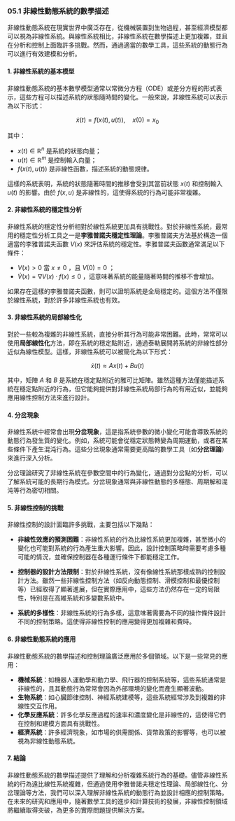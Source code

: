 ### 05.1 非線性動態系統的數學描述

非線性動態系統在現實世界中廣泛存在，從機械裝置到生物過程，甚至經濟模型都可以視為非線性系統。與線性系統相比，非線性系統在數學描述上更加複雜，並且在分析和控制上面臨許多挑戰。然而，通過適當的數學工具，這些系統的動態行為可以進行有效建模和分析。

#### 1. 非線性系統的基本模型

非線性動態系統的基本數學模型通常以常微分方程（ODE）或差分方程的形式表示，這些方程可以描述系統的狀態隨時間的變化。一般來說，非線性系統可以表示為以下形式：


```math
\dot{x}(t) = f(x(t), u(t)), \quad x(0) = x_0
```


其中：
-  $`x(t) \in \mathbb{R}^n`$  是系統的狀態向量；
-  $`u(t) \in \mathbb{R}^m`$  是控制輸入向量；
-  $`f(x(t), u(t))`$  是非線性函數，描述系統的動態規律。

這樣的系統表明，系統的狀態隨著時間的推移會受到其當前狀態  $`x(t)`$  和控制輸入  $`u(t)`$  的影響。由於  $`f(x, u)`$  是非線性的，這使得系統的行為可能非常複雜。

#### 2. 非線性系統的穩定性分析

非線性系統的穩定性分析相對於線性系統更加具有挑戰性。對於非線性系統，最常用的穩定性分析工具之一是**李雅普諾夫穩定性理論**。李雅普諾夫方法基於構造一個適當的李雅普諾夫函數  $`V(x)`$  來評估系統的穩定性。李雅普諾夫函數通常滿足以下條件：

-  $`V(x) > 0`$  當  $`x \neq 0`$ ，且  $`V(0) = 0`$ ；
-  $`\dot{V}(x) = \nabla V(x) \cdot f(x) \leq 0`$ ，這意味著系統的能量隨著時間的推移不會增加。

如果存在這樣的李雅普諾夫函數，則可以證明系統是全局穩定的。這個方法不僅限於線性系統，對於許多非線性系統也有效。

#### 3. 非線性系統的局部線性化

對於一些較為複雜的非線性系統，直接分析其行為可能非常困難。此時，常常可以使用**局部線性化**方法，即在系統的穩定點附近，通過泰勒展開將系統的非線性部分近似為線性模型。這樣，非線性系統可以被簡化為以下形式：


```math
\dot{x}(t) \approx A x(t) + B u(t)
```


其中，矩陣  $`A`$  和  $`B`$  是系統在穩定點附近的雅可比矩陣。雖然這種方法僅能描述系統在穩定點附近的行為，但它能夠提供對非線性系統局部行為的有用近似，並能夠應用線性控制方法來進行設計。

#### 4. 分岔現象

非線性系統中經常會出現**分岔現象**，這是指系統參數的微小變化可能會導致系統的動態行為發生質的變化。例如，系統可能會從穩定狀態轉變為周期運動，或者在某些條件下產生混沌行為。這些分岔現象通常需要更高階的數學工具（如**分岔理論**）來進行深入分析。

分岔理論研究了非線性系統在參數空間中的行為變化，通過對分岔點的分析，可以了解系統可能的長期行為模式。分岔現象通常與非線性動態的多穩態、周期解和混沌等行為密切相關。

#### 5. 非線性控制的挑戰

非線性控制的設計面臨許多挑戰，主要包括以下幾點：

- **非線性效應的預測困難**：非線性系統的行為比線性系統更加複雜，甚至微小的變化也可能對系統的行為產生重大影響。因此，設計控制策略時需要考慮多種可能的情況，並確保控制器在各種運行條件下都能穩定工作。
  
- **控制器的設計方法限制**：對於非線性系統，沒有像線性系統那樣成熟的控制設計方法。雖然一些非線性控制方法（如反向動態控制、滑模控制和最優控制等）已經取得了顯著進展，但在實際應用中，這些方法仍然存在一定的局限性，特別是在高維系統和多變數系統中。

- **系統的多樣性**：非線性系統的行為多樣，這意味著需要為不同的操作條件設計不同的控制策略。這使得非線性控制的應用變得更加複雜和費時。

#### 6. 非線性動態系統的應用

非線性動態系統的數學描述和控制理論廣泛應用於多個領域。以下是一些常見的應用：

- **機械系統**：如機器人運動學和動力學、飛行器的控制系統等，這些系統通常是非線性的，且其動態行為常常會因為外部環境的變化而產生顯著波動。
- **生物系統**：如心臟節律控制、神經系統建模等，這些系統經常涉及到複雜的非線性交互作用。
- **化學反應系統**：許多化學反應過程的速率和濃度變化是非線性的，這使得它們在控制和建模方面具有挑戰性。
- **經濟系統**：許多經濟現象，如市場的供需關係、貨幣政策的影響等，也可以被視為非線性動態系統。

#### 7. 結論

非線性動態系統的數學描述提供了理解和分析複雜系統行為的基礎。儘管非線性系統的行為遠比線性系統複雜，但通過使用李雅普諾夫穩定性理論、局部線性化、分岔理論等方法，我們可以深入理解非線性系統的動態行為並設計相應的控制策略。在未來的研究和應用中，隨著數學工具的進步和計算技術的發展，非線性控制領域將繼續取得突破，為更多的實際問題提供解決方案。